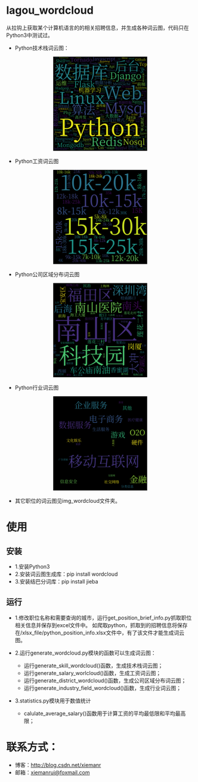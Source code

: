 # lagou_wordcloud
从拉钩上获取某个计算机语言的的相关招聘信息，并生成各种词云图，代码只在Python3中测试过。

* Python技术栈词云图：
<div align=center><img src="img_wordcloud/python_skill_wordcloud.png" width = "50%" /></div>

* Python工资词云图
<div align=center><img src="img_wordcloud/python_salary_wordcloud.png" width = "50%" /></div>

* Python公司区域分布词云图
<div align=center><img src="img_wordcloud/python_district_wordcloud.png" width = "50%" /></div>

* Python行业词云图
 <div align=center><img src="img_wordcloud/python_industry_field_wordcloud.png" width = "50%" /></div>

* 其它职位的词云图见img_wordcloud文件夹。

# 使用
## 安装
* 1.安装Python3
* 2.安装词云图生成库：pip install wordcloud
* 3.安装结巴分词库：pip install jieba

## 运行
* 1.修改职位名称和需要查询的城市，运行get_position_brief_info.py抓取职位相关信息并保存到excel文件中。
  如爬取python，抓取到的招聘信息将保存在/xlsx_file/python_position_info.xlsx文件中，有了该文件才能生成词云图。

* 2.运行generate_wordcloud.py模块的函数可以生成词云图：
   * 运行generate_skill_wordcloud()函数，生成技术栈词云图；
   * 运行generate_salary_worlcloud()函数，生成工资词云图；
   * 运行generate_district_wordcloud()函数，生成公司区域分布词云图；
   * 运行generate_industry_field_wordcloud()函数，生成行业词云图；

* 3.statistics.py模块用于数值统计
   * calulate_average_salary()函数用于计算工资的平均最低限和平均最高限；
   
# 联系方式：
  * 博客：http://blog.csdn.net/xiemanr
  * 邮箱：xiemanrui@foxmail.com